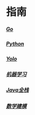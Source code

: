 # 指南

##### [Go](/Go/)
##### [Python](/Python/)
##### [Yolo](/Yolo/)
##### [机器学习](/MachineL/)
##### [Java全栈](/Java/)
##### [数学建模](/Matlab/)